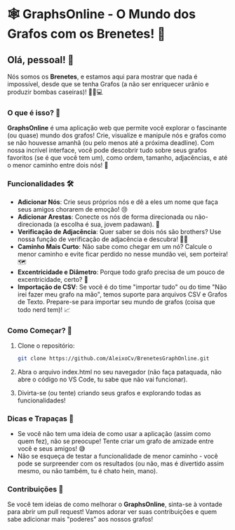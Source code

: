 # 🕸️ GraphsOnline - O Mundo dos Grafos com os Brenetes! 🎉

## Olá, pessoal! 👋

Nós somos os **Brenetes**, e estamos aqui para mostrar que nada é impossível, desde que se tenha Grafos (a não ser enriquecer urânio e produzir bombas caseiras)! 🕵️‍♂️💻

### O que é isso? 🤔

**GraphsOnline** é uma aplicação web que permite você explorar o fascinante (ou quase) mundo dos grafos! Crie, visualize e manipule  nós e grafos como se não houvesse amanhã (ou pelo menos até a próxima deadline). Com nossa incrível interface, você pode descobrir tudo sobre seus grafos favoritos (se é que você tem um), como ordem, tamanho, adjacências, e até o menor caminho entre dois nós! 🌟

### Funcionalidades 🛠️

- **Adicionar Nós**: Crie seus próprios nós e dê a eles um nome que faça seus amigos chorarem de emoção! 😢
- **Adicionar Arestas**: Conecte os nós de forma direcionada ou não-direcionada (a escolha é sua, jovem padawan). 🥷
- **Verificação de Adjacência**: Quer saber se dois nós são brothers? Use nossa função de verificação de adjacência e descubra! 👯‍♂️
- **Caminho Mais Curto**: Não sabe como chegar em um nó? Calcule o menor caminho e evite ficar perdido no nesse mundão vei, sem porteira! 🗺️
- **Excentricidade e Diâmetro**: Porque todo grafo precisa de um pouco de excentricidade, certo? 🤪
- **Importação de CSV**: Se você é do time "importar tudo" ou do time "Não irei fazer meu grafo na mão", temos suporte para arquivos CSV e Grafos de Texto. Prepare-se para importar seu mundo de grafos (coisa que todo nerd tem)! 📈

### Como Começar? 🚀

1. Clone o repositório: 
   ```bash
   git clone https://github.com/AleixoCv/BrenetesGraphOnline.git

2. Abra o arquivo index.html no seu navegador (não faça pataquada, não abre o código no VS Code, tu sabe que não vai funcionar).

3. Divirta-se (ou tente) criando seus grafos e explorando todas as funcionalidades!

### Dicas e Trapaças 🤭

- Se você não tem uma ideia de como usar a aplicação (assim como quem fez), não se preocupe! Tente criar um grafo de amizade entre você e seus amigos! 😅
- Não se esqueça de testar a funcionalidade de menor caminho - você pode se surpreender com os resultados (ou não, mas é divertido assim mesmo, ou não também, tu é chato hein, mano).

### Contribuições 👐

Se você tem ideias de como melhorar o **GraphsOnline**, sinta-se à vontade para abrir um pull request! Vamos adorar ver suas contribuições e quem sabe adicionar mais "poderes" aos nossos grafos!